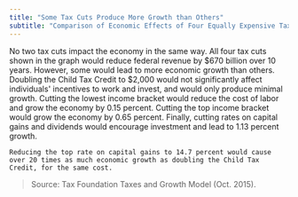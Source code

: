 ```yaml
---
title: "Some Tax Cuts Produce More Growth than Others"
subtitle: "Comparison of Economic Effects of Four Equally Expensive Tax Cuts (2015)"
---
```

No two tax cuts impact the economy in the same way. All four tax cuts shown in the graph would reduce federal revenue by $670 billion over 10 years. However, some would lead to more economic growth than others. Doubling the Child Tax Credit to $2,000 would not significantly affect individuals' incentives to work and invest, and would only produce minimal growth. Cutting the lowest income bracket would reduce the cost of labor and grow the economy by 0.15 percent. Cutting the top income bracket would grow the economy by 0.65 percent. Finally, cutting rates on capital gains and dividends would encourage investment and lead to 1.13 percent growth.

```
Reducing the top rate on capital gains to 14.7 percent would cause over 20 times as much economic growth as doubling the Child Tax Credit, for the same cost.
```

>Source: Tax Foundation Taxes and Growth Model (Oct. 2015).
